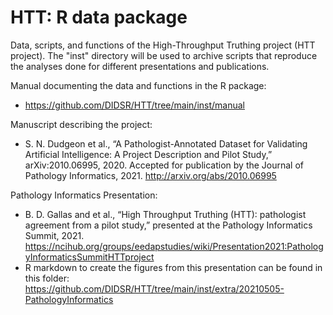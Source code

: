# HTT: R data package

Data, scripts, and functions of the High-Throughput
Truthing project (HTT project). The "inst" directory 
will be used to archive scripts that reproduce the
analyses done for different presentations and publications.

Manual documenting the data and functions in the R package:
* https://github.com/DIDSR/HTT/tree/main/inst/manual

Manuscript describing the project:
* S. N. Dudgeon et al., “A Pathologist-Annotated Dataset for Validating Artificial Intelligence: A Project Description and Pilot Study,” arXiv:2010.06995, 2020. Accepted for publication by the Journal of Pathology Informatics, 2021. http://arxiv.org/abs/2010.06995

Pathology Informatics Presentation:
* B. D. Gallas and et al., “High Throughput Truthing (HTT): pathologist agreement from a pilot study,” presented at the Pathology Informatics Summit, 2021.  https://ncihub.org/groups/eedapstudies/wiki/Presentation2021:PathologyInformaticsSummitHTTproject
* R markdown to create the figures from this presentation
can be found in this folder: https://github.com/DIDSR/HTT/tree/main/inst/extra/20210505-PathologyInformatics


